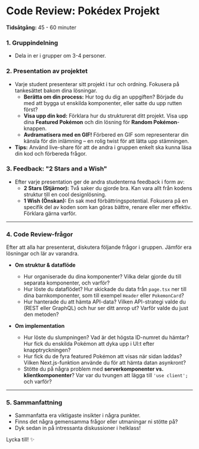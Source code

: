 # Code Review: Pokédex Projekt

**Tidsåtgång:** 45 - 60 minuter

### 1. Gruppindelning
* Dela in er i grupper om 3-4 personer.

### 2. Presentation av projektet
* Varje student presenterar sitt projekt i tur och ordning. Fokusera på tankesättet bakom dina lösningar.
    * **Berätta om din process:** Hur tog du dig an uppgiften? Började du med att bygga ut enskilda komponenter, eller satte du upp rutten först?
    * **Visa upp din kod:** Förklara hur du strukturerat ditt projekt. Visa upp dina **Featured Pokémon** och din lösning för **Random Pokémon**-knappen.
    * **Avdramatisera med en GIF!** Förbered en GIF som representerar din känsla för din inlämning – en rolig twist för att lätta upp stämningen.
* **Tips:** Använd live-share för att de andra i gruppen enkelt ska kunna läsa din kod och förbereda frågor.

### 3. Feedback: "2 Stars and a Wish"
* Efter varje presentation ger de andra studenterna feedback i form av:
    * **2 Stars (Stjärnor):** Två saker du gjorde bra. Kan vara allt från kodens struktur till en cool designlösning.
    * **1 Wish (Önskan):** En sak med förbättringspotential. Fokusera på en specifik del av koden som kan göras bättre, renare eller mer effektiv. Förklara gärna varför.

---

### 4. Code Review-frågor
Efter att alla har presenterat, diskutera följande frågor i gruppen. Jämför era lösningar och lär av varandra.

* **Om struktur & dataflöde**
    * Hur organiserade du dina komponenter? Vilka delar gjorde du till separata komponenter, och varför?
    * Hur löste du dataflödet? Hur skickade du data från `page.tsx` ner till dina barnkomponenter, som till exempel `Header` eller `PokemonCard`?
    * Hur hanterade du att hämta API-data? Vilken API-strategi valde du (REST eller GraphQL) och hur ser ditt anrop ut? Varför valde du just den metoden?

* **Om implementation**
    * Hur löste du slumpningen? Vad är det högsta ID-numret du hämtar? Hur fick du enskilda Pokémon att dyka upp i UI:t efter knapptryckningen?
    * Hur fick du de fyra featured Pokémon att visas när sidan laddas? Vilken Next.js-funktion använde du för att hämta datan asynkront?
    * Stötte du på några problem med **serverkomponenter vs. klientkomponenter**? Var var du tvungen att lägga till `'use client';` och varför?

---

### 5. Sammanfattning
* Sammanfatta era viktigaste insikter i några punkter.
* Finns det några gemensamma frågor eller utmaningar ni stötte på?
* Dyk sedan in på intressanta diskussioner i helklass!

Lycka till! ✨
